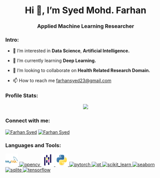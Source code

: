 <h1 align="center">Hi 👋, I’m Syed Mohd. Farhan</h1>
<h3 align="center">Applied Machine Learning Researcher</h3>

<h3 align="left">Intro:</h3>

- 👀 I’m interested in **Data Science**, **Artificial Intelligence.**

- 🌱 I’m currently learning **Deep Learning.**

- 💞️ I’m looking to collaborate on **Health Related Research Domain.**

- 📫 How to reach me [farhansyed23@gmail.com](mailto:farhansyed23@gmail.com)

<h3 align="left">Profile Stats:</h3>
<div align="center">
    <p>
    <img src="https://github-readme-stats.vercel.app/api?username=FarhanSyed23&hide=issues&count_private=true&&hide_border=true&include_all_commits=true&show_icons=true&theme=vue" />
    </p>
</div>

<h3 align="left">Connect with me:</h3>
<p align="left">
<a href="https://twitter.com/Farhan_Syed23" target="blank"><img align="center" src="https://raw.githubusercontent.com/rahuldkjain/github-profile-readme-generator/master/src/images/icons/Social/twitter.svg" alt="Farhan Syed" height="30" width="40" /></a>
<a href="https://linkedin.com/in/farhansyed23" target="blank"><img align="center" src="https://raw.githubusercontent.com/rahuldkjain/github-profile-readme-generator/master/src/images/icons/Social/linked-in-alt.svg" alt="Farhan Syed" height="30" width="40" /></a>

<h3 align="left">Languages and Tools:</h3>
<p align="left"> <a href="https://www.mysql.com/" target="_blank" rel="noreferrer"> 
<img src="https://raw.githubusercontent.com/devicons/devicon/master/icons/mysql/mysql-original-wordmark.svg" alt="mysql" width="40" height="40"/> </a> 
<a href="https://opencv.org/" target="_blank" rel="noreferrer"> <img src="https://www.vectorlogo.zone/logos/opencv/opencv-icon.svg" alt="opencv" width="40" height="40"/> </a> 
<a href="https://pandas.pydata.org/" target="_blank" rel="noreferrer"> <img src="https://raw.githubusercontent.com/devicons/devicon/2ae2a900d2f041da66e950e4d48052658d850630/icons/pandas/pandas-original.svg" 
alt="pandas" width="40" height="40"/> </a> <a href="https://www.python.org" target="_blank" rel="noreferrer"> <img src="https://raw.githubusercontent.com/devicons/devicon/master/icons/python/python-original.svg" 
alt="python" width="40" height="40"/> </a> <a href="https://pytorch.org/" target="_blank" rel="noreferrer"> <img src="https://www.vectorlogo.zone/logos/pytorch/pytorch-icon.svg" alt="pytorch" width="40" height="40"/> </a> 
<a href="https://www.qt.io/" target="_blank" rel="noreferrer"> <img src="https://upload.wikimedia.org/wikipedia/commons/0/0b/Qt_logo_2016.svg" alt="qt" width="40" height="40"/> </a> 
<a href="https://scikit-learn.org/" target="_blank" rel="noreferrer"> <img src="https://upload.wikimedia.org/wikipedia/commons/0/05/Scikit_learn_logo_small.svg" alt="scikit_learn" width="40" height="40"/> </a> 
<a href="https://seaborn.pydata.org/" target="_blank" rel="noreferrer"> <img src="https://seaborn.pydata.org/_images/logo-mark-lightbg.svg" alt="seaborn" width="40" height="40"/> </a> 
<a href="https://www.sqlite.org/" target="_blank" rel="noreferrer"> <img src="https://www.vectorlogo.zone/logos/sqlite/sqlite-icon.svg" alt="sqlite" width="40" height="40"/> </a> 
<a href="https://www.tensorflow.org" target="_blank" rel="noreferrer"> <img src="https://www.vectorlogo.zone/logos/tensorflow/tensorflow-icon.svg" alt="tensorflow" width="40" height="40"/> </a> </p>

